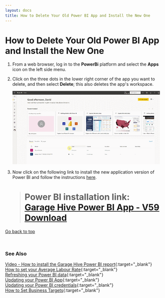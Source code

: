 ```yaml
---
layout: docs
title: How to Delete Your Old Power BI App and Install the New One
---
```


<a name="top"></a>

# How to Delete Your Old Power BI App and Install the New One
1. From a web browser, log in to the **PowerBi** platform and select the **Apps** icon on the left side menu.
2. Click on the three dots in the lower right corner of the app you want to delete, and then select **Delete**; this also deletes the app's workspace.

   ![](media/garagehive-powerbi-delete1.gif)

3. Now click on the following link to install the new application version of Power BI and follow the instructions [here](powerbi-installing-app.html).

   > # Power BI installation link: <ins>[Garage Hive Power BI App - V59 Download](https://app.powerbi.com/Redirect?action=InstallApp&appId=739eb02b-643e-4bc3-a9ae-61191a89452d&packageKey=73750ca0-52fb-4db8-8fa7-ef5f61e392fdL0ZFggHiQecl0eblitlIqTDEo2P7-Ie6bb7CWfsuW8A&ownerId=1bde89ad-b4ce-45df-a919-e1e08e47294d&buildVersion=59 "Power BI V59 Download")</ins>


[Go back to top](#top)

<br>

### **See Also**
[Video - How to install the Garage Hive Power BI report](https://youtu.be/iO17qPjBAc0){:target="_blank"} \
[How to set your Average Labour Rate](garagehive-labour-rate.html){:target="_blank"} \
[Refreshing your Power BI data](powerbi-refresh-data.html){:target="_blank"} \
[Updating your Power BI App](powerbi-updating-app.html){:target="_blank"} \
[Updating your Power BI credentials](powerbi-updating-app.html){:target="_blank"} \
[How to Set Business Targets](garagehive-how-to-set-business-targets.html){:target="_blank"}